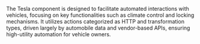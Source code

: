 The Tesla component is designed to facilitate automated interactions with vehicles, focusing on key functionalities such as climate control and locking mechanisms. It utilizes actions categorized as HTTP and transformation types, driven largely by automobile data and vendor-based APIs, ensuring high-utility automation for vehicle owners.
